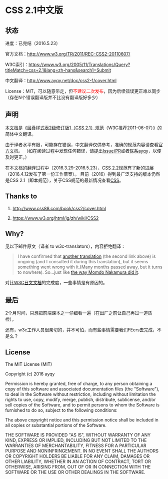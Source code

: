 # CSS 2.1中文版

## 状态

进度：已完结（2016.5.23）

官方文档：<http://www.w3.org/TR/2011/REC-CSS2-20110607/>

W3C索引：<https://www.w3.org/2005/11/Translations/Query?titleMatch=css+2.1&lang=zh-hans&search1=Submit>

中文翻译：<http://www.ayqy.net/doc/css2-1/cover.html>

License：MIT，可以随意带走，但<span style="color: red;">不建议二次发布</span>，因为后续错误更正难以同步（存在N个错误翻译版并不比没有翻译版好多少）

## 声明

[本文档](http://www.ayqy.net/doc/css2-1/cover.html)是《[层叠样式表2级修订版1（CSS 2.1）规范](http://www.w3.org/TR/2011/REC-CSS2-20110607/)（W3C推荐2011-06-07）》的简体中文翻译。

由于译者水平有限，可能存在错误，中文翻译仅供参考，准确的规范内容请查看[官方文档](http://www.w3.org/TR/2011/REC-CSS2-20110607/)。
（如在阅读过程中发现任何错误，请[提出Issue/PR](https://github.com/ayqy/CSS2-1)或者[联系ayqy](mailto:nwujiajie@163.com?subject=%5BCSS2-1%20Translation%20Feedback%5D)，以便及时更正。）

在本文档的翻译过程中（2016.3.29-2016.5.23），[CSS 2.2](https://www.w3.org/TR/CSS22/)规范有了新的进展（2016.4.12发布了第一份工作草案）。
目前（2016）得到最广泛支持的版本仍然是CSS 2.1（即本规范），关于CSS规范的最新情况查看[CSS](https://www.w3.org/Style/CSS/)。

## Thanks to

1. <http://www.css88.com/book/css2/cover.html>

2. <https://www.w3.org/html/ig/zh/wiki/CSS2>

## Why?

见以下邮件原文（译者 to w3c-translators），内容拒绝翻译：

> I have confirmed that [another translation](http://lists.w3.org/Archives/Public/w3c-translators/2015JanMar/0010.html) (the second link above) is ongoing (and I consulted it during this translation), but it seems something went wrong with it.(Many months passed away, but it turns to nowhere). So...just like [the way Momdo Nakamura did it](http://lists.w3.org/Archives/Public/w3c-translators/2014JanMar/0027.html).

对比[W3C日文文档](https://www.w3.org/2005/11/Translations/Lists/ListLang-ja.html)的完成度，一些事情是有原因的。

## 最后

2个月时间，只想把前端课本之一仔细看一遍（在出厂之前让自己再过一道质检）。

还有，w3c工作人员很亲切的，并不可怕，而有些事情需要我们FEers去完成，不是么？

## License

The MIT License (MIT)

Copyright (c) 2016 ayqy

Permission is hereby granted, free of charge, to any person obtaining a copy
of this software and associated documentation files (the "Software"), to deal
in the Software without restriction, including without limitation the rights
to use, copy, modify, merge, publish, distribute, sublicense, and/or sell
copies of the Software, and to permit persons to whom the Software is
furnished to do so, subject to the following conditions:

The above copyright notice and this permission notice shall be included in all
copies or substantial portions of the Software.

THE SOFTWARE IS PROVIDED "AS IS", WITHOUT WARRANTY OF ANY KIND, EXPRESS OR
IMPLIED, INCLUDING BUT NOT LIMITED TO THE WARRANTIES OF MERCHANTABILITY,
FITNESS FOR A PARTICULAR PURPOSE AND NONINFRINGEMENT. IN NO EVENT SHALL THE
AUTHORS OR COPYRIGHT HOLDERS BE LIABLE FOR ANY CLAIM, DAMAGES OR OTHER
LIABILITY, WHETHER IN AN ACTION OF CONTRACT, TORT OR OTHERWISE, ARISING FROM,
OUT OF OR IN CONNECTION WITH THE SOFTWARE OR THE USE OR OTHER DEALINGS IN THE
SOFTWARE.